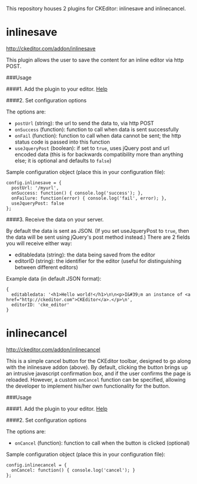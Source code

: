 This repository houses 2 plugins for CKEditor: inlinesave and inlinecancel.

inlinesave
==========

http://ckeditor.com/addon/inlinesave

This plugin allows the user to save the content for an inline editor via http POST.

###Usage

####1. Add the plugin to your editor. [Help](http://docs.ckeditor.com/#!/guide/dev_plugins)

####2. Set configuration options

The options are:
- `postUrl` (string): the url to send the data to, via http POST
- `onSuccess` (function): function to call when data is sent successfully
- `onFail` (function): function to call when data cannot be sent; the http status code is passed into this function
- `useJqueryPost` (boolean): if set to `true`, uses jQuery post and url encoded data (this is for backwards compatibility more than anything else; it is optional and defaults to `false`)

Sample configuration object (place this in your configuration file):

    config.inlinesave = {
      postUrl: '/myurl',
      onSuccess: function() { console.log('success'); },
      onFailure: function(error) { console.log('fail', error); },
      useJqueryPost: false
    };

####3. Receive the data on your server.

By default the data is sent as JSON. (If you set useJqueryPost to `true`, then the data will be sent using jQuery's post method instead.) There are 2 fields you will receive either way:

- editabledata (string): the data being saved from the editor
- editorID (string): the identifier for the editor (useful for distinguishing between different editors)

Example data (in default JSON format):

    {
      editabledata: '<h1>Hello world!</h1>\n\n<p>I&#39;m an instance of <a href="http://ckeditor.com">CKEditor</a>.</p>\n',
      editorID: 'cke_editor'
    }

inlinecancel
==========

http://ckeditor.com/addon/inlinecancel

This is a simple cancel button for the CKEditor toolbar, designed to go along with the inlinesave addon (above). By default, clicking the button brings up an intrusive javascript confirmation box, and if the user confirms the page is reloaded. However, a custom `onCancel` function can be specified, allowing the developer to implement his/her own functionality for the button.

###Usage

####1. Add the plugin to your editor. [Help](http://docs.ckeditor.com/#!/guide/dev_plugins)

####2. Set configuration options

The options are:
- `onCancel` (function): function to call when the button is clicked (optional)

Sample configuration object (place this in your configuration file):

    config.inlinecancel = {
      onCancel: function() { console.log('cancel'); }
    };


